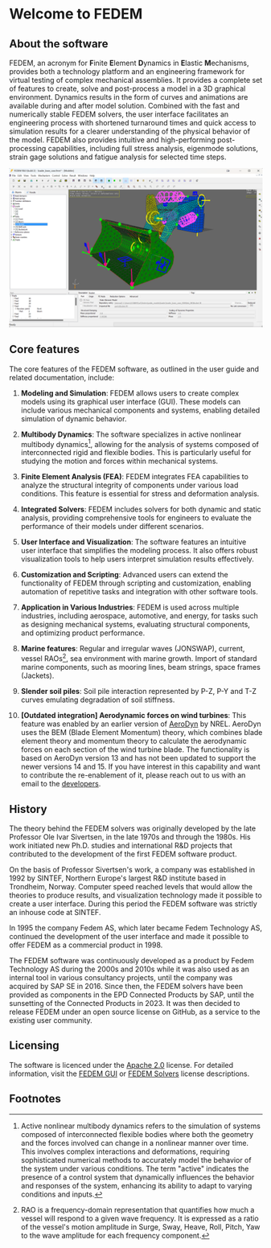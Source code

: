 # Welcome to FEDEM

## About the software

FEDEM, an acronym for **F**inite **E**lement **D**ynamics in **E**lastic **M**echanisms,
provides both a technology platform and an engineering framework for virtual testing of complex mechanical assemblies.
It provides a complete set of features to create, solve and post-process a model in a 3D graphical environment.
Dynamics results in the form of curves and animations are available during and after model solution.
Combined with the fast and numerically stable FEDEM solvers, the user interface facilitates an engineering process
with shortened turnaround times and quick access to simulation results for a clearer understanding of the physical
behavior of the model. FEDEM also provides intuitive and high-performing post-processing capabilities, including
full stress analysis, eigenmode solutions, strain gage solutions and fatigue analysis for selected time steps.

![User Interface](images/user_interface_2.png)

## Core features

The core features of the FEDEM software, as outlined in the user guide and related documentation, include:

1. **Modeling and Simulation**: FEDEM allows users to create complex models using its graphical user interface (GUI). These models can include various mechanical components and systems, enabling detailed simulation of dynamic behavior.

2. **Multibody Dynamics**: The software specializes in active nonlinear multibody dynamics[^1], allowing for the analysis of systems composed of interconnected rigid and flexible bodies. This is particularly useful for studying the motion and forces within mechanical systems.

3. **Finite Element Analysis (FEA)**: FEDEM integrates FEA capabilities to analyze the structural integrity of components under various load conditions. This feature is essential for stress and deformation analysis.

4. **Integrated Solvers**: FEDEM includes solvers for both dynamic and static analysis, providing comprehensive tools for engineers to evaluate the performance of their models under different scenarios.

5. **User Interface and Visualization**: The software features an intuitive user interface that simplifies the modeling process. It also offers robust visualization tools to help users interpret simulation results effectively.

6. **Customization and Scripting**: Advanced users can extend the functionality of FEDEM through scripting and customization, enabling automation of repetitive tasks and integration with other software tools.

7. **Application in Various Industries**: FEDEM is used across multiple industries, including aerospace, automotive, and energy, for tasks such as designing mechanical systems, evaluating structural components, and optimizing product performance.

8. **Marine features**: Regular and irregular waves (JONSWAP), current, vessel RAOs[^2], sea environment with marine growth. Import of standard marine components, such as mooring lines, beam strings, space frames (Jackets).

9. **Slender soil piles**: Soil pile interaction represented by P-Z, P-Y and T-Z curves emulating degradation of soil stiffness.

10. **[Outdated integration] Aerodynamic forces on wind turbines**: This feature was enabled by an earlier version of [AeroDyn](https://www.nrel.gov/wind/nwtc/aerodyn.html) by NREL.
AeroDyn uses the BEM (Blade Element Momentum) theory, which combines blade element theory and momentum theory to calculate the aerodynamic forces on each section of the wind turbine blade.
The functionality is based on AeroDyn version 13 and has not been updated to support the newer versions 14 and 15.
If you have interest in this capability and want to contribute the re-enablement of it,
please reach out to us with an email to the [developers](mailto:developers@openfedem.org).

## History

The theory behind the FEDEM solvers was originally developed by the late
Professor Ole Ivar Sivertsen, in the late 1970s and through the 1980s.
His work initiated new Ph.D. studies and international R&D projects
that contributed to the development of the first FEDEM software product.

On the basis of Professor Sivertsen's work, a company was established in 1992
by SINTEF, Northern Europe's largest R&D institute based in Trondheim, Norway.
Computer speed reached levels that would allow the theories to produce results,
and visualization technology made it possible to create a user interface.
During this period the FEDEM software was strictly an inhouse code at SINTEF.

In 1995 the company Fedem AS, which later became Fedem Technology AS,
continued the development of the user interface and made it possible to offer
FEDEM as a commercial product in 1998.

The FEDEM software was continuously developed as a product by Fedem Technology AS
during the 2000s and 2010s while it was also used as an internal tool in
various consultancy projects, until the company was acquired by SAP SE in 2016.
Since then, the FEDEM solvers have been provided as components in the
EPD Connected Products by SAP, until the sunsetting of the Connected Products
in 2023. It was then decided to release FEDEM under an open source license
on GitHub, as a service to the existing user community.

## Licensing

The software is licenced under the [Apache 2.0](https://opensource.org/license/apache-2-0/) license.
For detailed information, visit the [FEDEM GUI](https://github.com/openfedem/fedem-gui/blob/main/LICENSE)
or [FEDEM Solvers](https://github.com/openfedem/fedem-solvers/blob/main/LICENSE) license descriptions.

## Footnotes

[^1]: Active nonlinear multibody dynamics refers to the simulation of systems composed of interconnected flexible bodies where both the geometry and the forces involved can change in a nonlinear manner over time. This involves complex interactions and deformations, requiring sophisticated numerical methods to accurately model the behavior of the system under various conditions. The term "active" indicates the presence of a control system that dynamically influences the behavior and responses of the system, enhancing its ability to adapt to varying conditions and inputs.

[^2]: RAO is a frequency-domain representation that quantifies how much a vessel will respond to a given wave frequency. It is expressed as a ratio of the vessel's motion amplitude in Surge, Sway, Heave, Roll, Pitch, Yaw to the wave amplitude for each frequency component.
